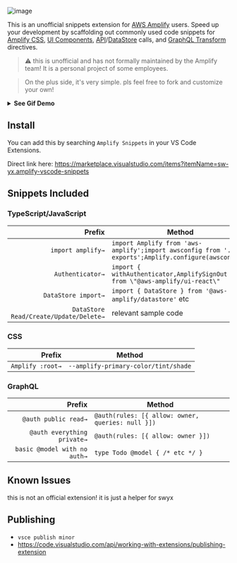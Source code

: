 ![image](https://user-images.githubusercontent.com/6764957/88305711-6554a780-cd3c-11ea-84f4-99c13a902d7e.png)


This is an unofficial snippets extension for [AWS Amplify](https://docs.amplify.aws/cli) users. Speed up your development by scaffolding out commonly used code snippets for [Amplify CSS](https://blog.kylegalbraith.com/2020/03/31/customizing-the-aws-amplify-authentication-ui-with-your-own-react-components/), [UI Components](https://docs.amplify.aws/ui/), [API](https://docs.amplify.aws/guides/api-graphql/)/[DataStore](https://docs.amplify.aws/lib/datastore/) calls, and [GraphQL Transform](https://docs.amplify.aws/cli/graphql-transformer/overview) directives.

> :warning: this is unofficial and has not formally maintained by the Amplify team! It is a personal project of some employees.

> On the plus side, it's very simple. pls feel free to fork and customize your own!

<details>
<summary>
  <b>See Gif Demo</b>
</summary>

![amplifysnippets](https://user-images.githubusercontent.com/6764957/88306665-997c9800-cd3d-11ea-851b-ecc872af68df.gif)

</details>


## Install

You can add this by searching `Amplify Snippets` in your VS Code Extensions.

Direct link here: https://marketplace.visualstudio.com/items?itemName=sw-yx.amplify-vscode-snippets



## Snippets Included


### TypeScript/JavaScript

|     Prefix | Method                                                  |
| ---------: | ------------------------------------------------------- |
| `import amplify→` | `import Amplify from 'aws-amplify';import awsconfig from './aws-exports';Amplify.configure(awsconfig);`        |
| `Authenticator→` | `import { withAuthenticator,AmplifySignOut } from \"@aws-amplify/ui-react\"` |
| `DataStore import→` | `import { DataStore } from '@aws-amplify/datastore'` etc |
| `DataStore Read/Create/Update/Delete→` | relevant sample code |




### CSS

|     Prefix | Method                                                  |
| ---------: | ------------------------------------------------------- |
| `Amplify :root→` | `--amplify-primary-color/tint/shade`        |



### GraphQL

|     Prefix | Method                                                  |
| ---------: | ------------------------------------------------------- |
| `@auth public read→` | `@auth(rules: [{ allow: owner, queries: null }])`        |
| `@auth everything private→` | `@auth(rules: [{ allow: owner }])`        |
| `basic @model with no auth→` | `type Todo @model { /* etc */ }`        |


<!--
## Requirements

If you have any requirements or dependencies, add a section describing those and how to install and configure them.

## Extension Settings

Include if your extension adds any VS Code settings through the `contributes.configuration` extension point.

For example:

This extension contributes the following settings:

* `myExtension.enable`: enable/disable this extension
* `myExtension.thing`: set to `blah` to do something
-->


## Known Issues

this is not an official extension! it is just a helper for swyx

## Publishing

- `vsce publish minor`
- https://code.visualstudio.com/api/working-with-extensions/publishing-extension
